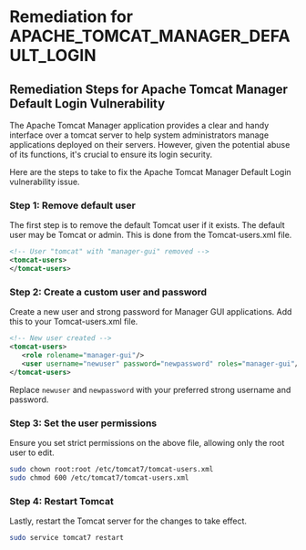 # Remediation for APACHE_TOMCAT_MANAGER_DEFAULT_LOGIN

## Remediation Steps for Apache Tomcat Manager Default Login Vulnerability 

The Apache Tomcat Manager application provides a clear and handy interface over a tomcat server to help system administrators manage applications deployed on their servers. However, given the potential abuse of its functions, it's crucial to ensure its login security.

Here are the steps to take to fix the Apache Tomcat Manager Default Login vulnerability issue.

### Step 1: Remove default user
The first step is to remove the default Tomcat user if it exists. The default user may be Tomcat or admin. This is done from the Tomcat-users.xml file. 

```xml
<!-- User "tomcat" with "manager-gui" removed -->
<tomcat-users>
</tomcat-users>
```

### Step 2: Create a custom user and password
Create a new user and strong password for Manager GUI applications. Add this to your Tomcat-users.xml file.

```xml
<!-- New user created -->
<tomcat-users>
   <role rolename="manager-gui"/>
   <user username="newuser" password="newpassword" roles="manager-gui"/>
</tomcat-users>
```
Replace `newuser` and `newpassword` with your preferred strong username and password.

### Step 3: Set the user permissions
Ensure you set strict permissions on the above file, allowing only the root user to edit.

```bash
sudo chown root:root /etc/tomcat7/tomcat-users.xml
sudo chmod 600 /etc/tomcat7/tomcat-users.xml
```

### Step 4: Restart Tomcat
Lastly, restart the Tomcat server for the changes to take effect.

```bash
sudo service tomcat7 restart
```